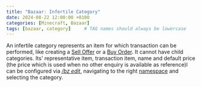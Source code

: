 ```yaml
---
title: "Bazaar: Infertile Category"
date: 2024-08-22 12:00:00 +0100
categories: [Minecraft, Bazaar]
tags: [bazaar, category]     # TAG names should always be lowercase
---
```


An infertile category represents an item for which transaction can be performed, like creating a [Sell Offer]({{site.baseurl}}/posts/bazaar-sell-offer) or a [Buy Order]({{site.baseurl}}/posts/bazaar-buy-order). 
It cannot have child categories. 
Its' representative item, transaction item, name and default price (the price which is used when no other enquiry is available as reference)l can be configured via [*/bz edit*]({{site.baseurl}}/posts/bazaar-cmd-edit), navigating to the right [namespace]({{site.baseurl}}/posts/bazaar-namespace) and selecting the category.